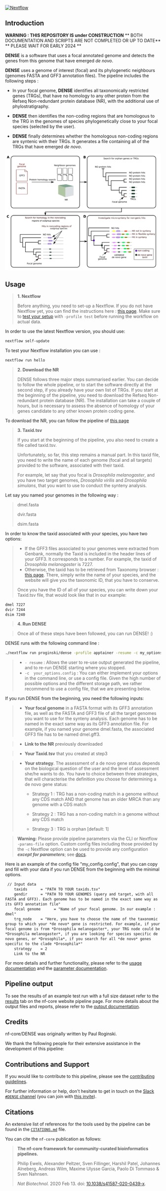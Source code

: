 [![Nextflow](https://img.shields.io/badge/nextflow%20DSL2-%E2%89%A523.04.0-23aa62.svg)](https://www.nextflow.io/)

## Introduction

**WARNING : THIS REPOSITORY IS under CONSTRUCTION**
** BOTH DOCUMENTATION AND SCRIPTS ARE NOT COMPLETED OR UP TO DATE**
** PLEASE WAIT FOR EARLY 2024 **

**DENSE** is a software that uses a focal annotated genome and detects the genes from this genome that have emerged *de novo*.

**DENSE** uses a genome of interest (focal) and its phylogenetic neighbours (genomes FASTA and GFF3 annotation files). The pipeline includes the following steps :

* In your focal genome, **DENSE** identifies all taxonomically restricted genes (TRGs), that have no homology to any other protein from the Refseq Non-redundant protein database (NR), with the additional use of phylostratigraphy.
  
* **DENSE** then identifies the non-coding regions that are homologous to the TRG in the genomes of species phylogenetically close to your focal species (selected by the user).
  
* **DENSE** finally determines whether the homologous non-coding regions are syntenic with their TRGs. It generates a file containing all of the TRGs that have emerged *de novo*.

![dag.png](docs/images/flowchart_vs5.png)

<!-- TODO nf-core: Include a figure that guides the user through the major workflow steps. Many nf-core
     workflows use the "tube map" design for that. See https://nf-co.re/docs/contributing/design_guidelines#examples for examples.   -->

## Usage

> **1. Nextflow**
> 
> Before anything, you need to set-up a Nextflow.
If you do not have Nextflow yet, you can find the instructions here : [this page](https://www.nextflow.io/docs/latest/getstarted.html). Make sure to [test your setup](https://nf-co.re/docs/usage/introduction#how-to-run-a-pipeline)
> with `-profile test` before running the workflow on actual data.

<!-- TODO nf-core: Describe the minimum required steps to execute the pipeline, e.g. how to prepare samplesheets.
     Explain what rows and columns represent. For instance (please edit as appropriate):

First, prepare a samplesheet with your input data that looks as follows:

`samplesheet.csv`:

```csv
sample,fastq_1,fastq_2
CONTROL_REP1,AEG588A1_S1_L002_R1_001.fastq.gz,AEG588A1_S1_L002_R2_001.fastq.gz
```

Each row represents a fastq file (single-end) or a pair of fastq files (paired end).

-->
In order to use the latest Nextflow version, you should use:
```bash
nextflow self-update
```

To test your Nextflow installation you can use : 
```bash
nextflow run hello
```

> **2. Download the NR**
> 
>DENSE follows three major steps summarised earlier. You can decide to follow the whole pipeline, or to start the software directly at the second step, if you already have your own list of TRGs. If you start at the beginning of the pipeline, you need to download the Refseq Non-redundant protein database  (NR). The installation can take a couple of hours, but is necessary to assess the absence of homology of your genes candidate to any other known protein coding gene.
>
To download the NR, you can follow the pipeline of [this page](https://github.com/josuebarrera/GenEra/wiki/Setting-up-the-database(s))
>
> 
> **3. Taxid.tsv**
>
> If you start at the beginning of the pipeline, you also need to create a file called taxid.tsv.
>
> Unfortunately, so far, this step remains a manual part. In this taxid file, you need to write the name of each genome (focal and all targets) provided to the software, associated with their taxid.
>
> For example, let say that you focal is *Drosophila melanogaster*, and you have two target genomes, *Drosophila virilis* and *Drosophila simulans*, that you want to use to conduct the synteny analysis.

 Let say you named your genomes in the following way :
> 
> dmel.fasta
> 
> dvir.fasta
> 
> dsim.fasta
>
 In order to know the taxid associated with your species, you have two options:
>
> * If the GFF3 files associated to your genomes were extracted from Genbank, normally the Taxid is included in the header lines of your GFF3. It corresponds to a number. For example, the taxid of *Drosophila melanogaster* is 7227.
> * Otherwise, the taxid has to be retrieved from Taxonomy browser : [this page](https://www.ncbi.nlm.nih.gov/Taxonomy/Browser/wwwtax.cgi). There, simply write the name of your species, and the website will give you the taxonomic ID, that you have to conserve.
>
> Once you have the ID of all of your species, you can write down your Taxid.tsv file, that would look like that in our example:
```
dmel 7227
dvir 7244
dsim 7240
```

> **4. Run DENSE**

> Once all of these steps have been followed, you can run DENSE! :)
>
DENSE runs with the following command line : 

```bash
./nextflow run proginski/dense -profile apptainer -resume -c my_options.config

```


> * ` - resume ` : Allows the user to re-use output generated the pipeline, and to re-run DENSE starting where you stopped.
> * ` -c  your_options.config ` : You can either implement your options in the command line, or use a config file. Given the high number of possible options and the different storage path, we rather recommend to use a config file, that we are presenting below.

If you run DENSE from the beginning, you need the following inputs:
> * **Your focal genome** in a FASTA format with its GFF3 annotation file, as well as the FASTA and GFF3 file of all the target genomes you want to use for the synteny analysis. Each genome has to be named in the exact same way as its GFF3 annotation file. For example, if you named your genome dmel.fasta, the associated GFF3 file has to be named dmel.gff3.

> * **Link to the NR** previously downloaded

> * **Your Taxid.tsv** that you created at step3

> * **Your strategy**. The assessment of a de novo gene status depends on the biological question of the user and the level of assessment she/he wants to do. You have to choice between three strategies, that will characterise the definition you choose for determining a de novo gene status:
>   * Strategy 1 : TRG has a non-coding match in a genome without any CDS match AND that genome has an older MRCA than any genome with a CDS match
>   
>   * Strategy 2 : TRG has a non-coding match in a genome without any CDS match
>
>   * Strategy 3 : TRG is orphan [default: 1] 

>
> **Warning:**
> Please provide pipeline parameters via the CLI or Nextflow `-params-file` option. Custom config files including those
> provided by the `-c` Nextflow option can be used to provide any configuration _**except for parameters**_;
> see [docs](https://nf-co.re/usage/configuration#custom-configuration-files).

Here is an example of the config file "my_config.config", that you can copy and fill with your data if you run DENSE from the beginning with the minimal options.

```
 // Input data
    taxids      = "PATH TO YOUR taxids.tsv"
    gendir      = "PATH TO YOUR GENOMES (query and target, with all FASTA and GFF3). Each genome has to be named in the exact same way as its GFF3 annotation file"
    focal genome      = "Name of your focal genome. In our example : dmel"  
    trg_node    = "Here, you have to choose the name of the taxonomic group to which your *de novo* gene is restricted. For example, if your focal genome is from *Drosophila melanogaster*, your TRG node could be *Drosophila melanogaster*, if you are looking for species specific de novo genes, or *Drosophila*, if you search for all *de novo* genes specific to the clade *Drosophila*"
    strategy    = 2
    Link to the NR

```

For more details and further functionality, please refer to the [usage documentation](https://nf-co.re/DENSE/usage) and the [parameter documentation](https://nf-co.re/DENSE/parameters).

## Pipeline output

To see the results of an example test run with a full size dataset refer to the [results](https://nf-co.re/DENSE/results) tab on the nf-core website pipeline page.
For more details about the output files and reports, please refer to the
[output documentation](https://nf-co.re/DENSE/output).

## Credits

nf-core/DENSE was originally written by Paul Roginski.

We thank the following people for their extensive assistance in the development of this pipeline:

<!-- TODO nf-core: If applicable, make list of people who have also contributed -->

## Contributions and Support

If you would like to contribute to this pipeline, please see the [contributing guidelines](.github/CONTRIBUTING.md).

For further information or help, don't hesitate to get in touch on the [Slack `#DENSE` channel](https://nfcore.slack.com/channels/DENSE) (you can join with [this invite](https://nf-co.re/join/slack)).

## Citations

<!-- TODO nf-core: Add citation for pipeline after first release. Uncomment lines below and update Zenodo doi and badge at the top of this file. -->
<!-- If you use  nf-core/DENSE for your analysis, please cite it using the following doi: [10.5281/zenodo.XXXXXX](https://doi.org/10.5281/zenodo.XXXXXX) -->

<!-- TODO nf-core: Add bibliography of tools and data used in your pipeline -->

An extensive list of references for the tools used by the pipeline can be found in the [`CITATIONS.md`](CITATIONS.md) file.

You can cite the `nf-core` publication as follows:

> **The nf-core framework for community-curated bioinformatics pipelines.**
>
> Philip Ewels, Alexander Peltzer, Sven Fillinger, Harshil Patel, Johannes Alneberg, Andreas Wilm, Maxime Ulysse Garcia, Paolo Di Tommaso & Sven Nahnsen.
>
> _Nat Biotechnol._ 2020 Feb 13. doi: [10.1038/s41587-020-0439-x](https://dx.doi.org/10.1038/s41587-020-0439-x).
